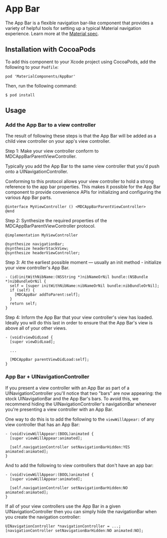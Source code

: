 # App Bar

The App Bar is a flexible navigation bar-like component that provides a variety of helpful tools for
setting up a typical Material navigation experience. Learn more at the
[Material spec](https://www.google.com/design/spec/patterns/scrolling-techniques.html).

## Installation with CocoaPods

To add this component to your Xcode project using CocoaPods, add the following to your `Podfile`:

    pod 'MaterialComponents/AppBar'

Then, run the following command:

    $ pod install

## Usage

### Add the App Bar to a view controller

The result of following these steps is that the App Bar will be added as a child view controller on
your app's view controller.

Step 1: Make your view controller conform to MDCAppBarParentViewController.

Typically you add the App Bar to the same view controller that you'd push onto a
UINavigationController.

Conforming to this protocol allows your view controller to hold a strong reference to the app bar
properties. This makes it possible for the App Bar component to provide convenience APIs for
initializing and configuring the various App Bar parts.

    @interface MyViewController () <MDCAppBarParentViewController>
    @end

Step 2: Synthesize the required properties of the MDCAppBarParentViewController protocol.

    @implementation MyViewController

    @synthesize navigationBar;
    @synthesize headerStackView;
    @synthesize headerViewController;

Step 3: At the earliest possible moment — usually an init method - initialize your view
controller's App Bar.

    - (id)initWithNibName:(NSString *)nibNameOrNil bundle:(NSBundle *)nibBundleOrNil {
      self = [super initWithNibName:nibNameOrNil bundle:nibBundleOrNil];
      if (self) {
        [MDCAppBar addToParent:self];
      }
      return self;
    }

Step 4: Inform the App Bar that your view controller's view has loaded. Ideally you will do this
last in order to ensure that the App Bar's view is above all of your other views.

    - (void)viewDidLoad {
      [super viewDidLoad];

      ...

      [MDCAppBar parentViewDidLoad:self];
    }

### App Bar + UINavigationController

If you present a view controller with an App Bar as part of a UINavigationController you'll notice
that two "bars" are now appearing: the stock UINavigationBar and the App Bar's bars. To avoid this,
we recommend hiding the UINavigationController's navigationBar whenever you're presenting a view
controller with an App Bar.

One way to do this is to add the following to the `viewWillAppear:` of any view controller that
has an App Bar:

    - (void)viewWillAppear:(BOOL)animated {
      [super viewWillAppear:animated];

      [self.navigationController setNavigationBarHidden:YES animated:animated];
    }

And to add the following to view controllers that don't have an app bar:

    - (void)viewWillAppear:(BOOL)animated {
      [super viewWillAppear:animated];

      [self.navigationController setNavigationBarHidden:NO animated:animated];
    }

If all of your view controllers use the App Bar in a given UINavigationController then you can
simply hide the navigationBar when you create the navigation controller:

    UINavigationController *navigationController = ...;
    [navigationController setNavigationBarHidden:NO animated:NO];
